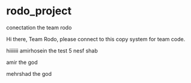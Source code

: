 # rodo_project
conectation the team rodo

Hi there, Team Rodo, please connect to this copy system for team code.

hiiiiiii amirhosein the test 5 nesf shab

amir the god


mehrshad the god